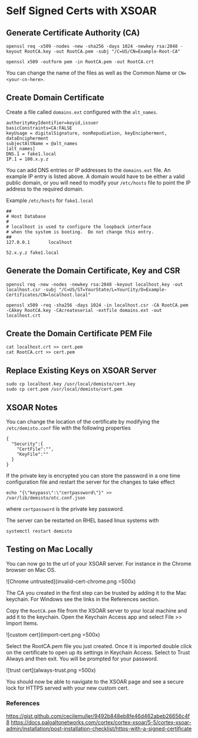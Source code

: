 # Self Signed Certs with XSOAR

## Generate Certificate Authority (CA)

```
openssl req -x509 -nodes -new -sha256 -days 1024 -newkey rsa:2048 -keyout RootCA.key -out RootCA.pem -subj "/C=US/CN=Example-Root-CA"

openssl x509 -outform pem -in RootCA.pem -out RootCA.crt
```

You can change the name of the files as well as the Common Name or `CN=<your-cn-here>`.


## Create Domain Certificate

Create a file called `domains.ext` configured with the `alt_names`.

```
authorityKeyIdentifier=keyid,issuer
basicConstraints=CA:FALSE
keyUsage = digitalSignature, nonRepudiation, keyEncipherment, dataEncipherment
subjectAltName = @alt_names
[alt_names]
DNS.1 = fake1.local
IP.1 = 100.x.y.z
```

You can add DNS entries or IP addresses to the `domains.ext` file.
An example IP entry is listed above.
A domain would have to be either a valid public domain, or you will need to modify your `/etc/hosts` file to point the IP address to the required domain. 

Example `/etc/hosts` for `fake1.local`

```
##
# Host Database
#
# localhost is used to configure the loopback interface
# when the system is booting.  Do not change this entry.
##
127.0.0.1       localhost

52.x.y.z fake1.local
```


## Generate the Domain Certificate, Key and CSR

```
openssl req -new -nodes -newkey rsa:2048 -keyout localhost.key -out localhost.csr -subj "/C=US/ST=YourState/L=YourCity/O=Example-Certificates/CN=localhost.local"

openssl x509 -req -sha256 -days 1024 -in localhost.csr -CA RootCA.pem -CAkey RootCA.key -CAcreateserial -extfile domains.ext -out localhost.crt
```

## Create the Domain Certificate PEM File
```
cat localhost.crt >> cert.pem
cat RootCA.crt >> cert.pem
```

## Replace Existing Keys on XSOAR Server

```
sudo cp localhost.key /usr/local/demisto/cert.key
sudo cp cert.pem /usr/local/demisto/cert.pem
```

## XSOAR Notes
You can change the location of the certificate by modifying the `/etc/demisto.conf` file with the following properties
```
{  
  "Security":{  
    "CertFile":"",
    "KeyFile":""
  }
}
```

If the private key is encrypted you can store the password in a one time configuration file and restart the server for the changes to take effect

```
echo "{\"keypass\":\"certpassword\"}" >> /var/lib/demisto/otc.conf.json
```
where `certpassword` is the private key password.

The server can be restarted on RHEL based linux systems with 

`systemctl restart demisto`


## Testing on Mac Locally
You can now go to the url of your XSOAR server. For instance in the Chrome browser on Mac OS.

![Chrome untrusted](invalid-cert-chrome.png =500x)

The CA you created in the first step can be trusted by adding it to the Mac keychain.  For Windows see the links in the References section.

Copy the `RootCA.pem` file from the XSOAR server to your local machine and add it to the keychain.  Open the Keychain Access app and select File >> Import Items.  

![custom cert](import-cert.png =500x)

Select the RootCA.pem file you just created. Once it is imported double click on the certificate to open up its settings in Keychain Access.  Select to Trust Always and then exit.  You will be prompted for your password.

![trust cert](always-trust.png =500x) 

You should now be able to navigate to the XSOAR page and see a secure lock for HTTPS served with your new custom cert.

### References
https://gist.github.com/cecilemuller/9492b848eb8fe46d462abeb26656c4f8
https://docs.paloaltonetworks.com/cortex/cortex-xsoar/5-5/cortex-xsoar-admin/installation/post-installation-checklist/https-with-a-signed-certificate
